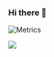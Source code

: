 ### Hi there 👋

<!--
**1NF1NI7Y/1NF1NI7Y** is a ✨ _special_ ✨ repository because its `README.md` (this file) appears on your GitHub profile.

Here are some ideas to get you started:

- 🔭 I’m currently working on ...
- 🌱 I’m currently learning ...
- 👯 I’m looking to collaborate on ...
- 🤔 I’m looking for help with ...
- 💬 Ask me about ...
- 📫 How to reach me: ...
- 😄 Pronouns: ...
- ⚡ Fun fact: ...
-->

![Metrics](https://github.com/1NF1NI7Y/1NF1NI7Y/blob/main/github-metrics.svg?)

![](https://komarev.com/ghpvc/?username=1NF1NI7Y&color=orange)
